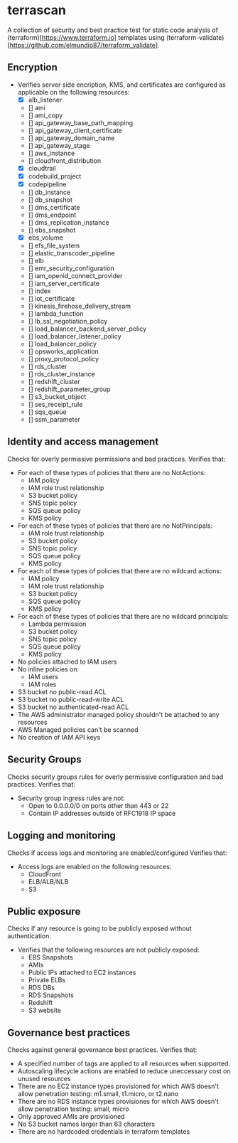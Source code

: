 terrascan
==========
A collection of security and best practice test for static code analysis of (terraform)[https://www.terraform.io] templates using (terraform-validate)[https://github.com/elmundio87/terraform_validate].

Encryption
----------
- Verifies server side encription, KMS, and certificates are configured as applicable on the following resources:
    - [x] alb_listener
    - [] ami
    - [] ami_copy
    - [] api_gateway_base_path_mapping
    - [] api_gateway_client_certificate
    - [] api_gateway_domain_name
    - [] api_gateway_stage
    - [] aws_instance
    - [] cloudfront_distribution
    - [x] cloudtrail
    - [x] codebuild_project
    - [x] codepipeline
    - [] db_instance
    - [] db_snapshot
    - [] dms_certificate
    - [] dms_endpoint
    - [] dms_replication_instance
    - [] ebs_snapshot
    - [x] ebs_volume
    - [] efs_file_system
    - [] elastic_transcoder_pipeline
    - [] elb
    - [] emr_security_configuration
    - [] iam_openid_connect_provider
    - [] iam_server_certificate
    - [] index
    - [] iot_certificate
    - [] kinesis_firehose_delivery_stream
    - [] lambda_function
    - [] lb_ssl_negotiation_policy
    - [] load_balancer_backend_server_policy
    - [] load_balancer_listener_policy
    - [] load_balancer_policy
    - [] opsworks_application
    - [] proxy_protocol_policy
    - [] rds_cluster
    - [] rds_cluster_instance
    - [] redshift_cluster
    - [] redshift_parameter_group
    - [] s3_bucket_object
    - [] ses_receipt_rule
    - [] sqs_queue
    - [] ssm_parameter

Identity and access management
------------------------------
Checks for overly permissive permissions and bad practices.
Verifies that:
- For each of these types of policies that there are no NotActions:
    - IAM policy
    - IAM role trust relationship
    - S3 bucket policy
    - SNS topic policy
    - SQS queue policy
    - KMS policy
- For each of these types of policies that there are no NotPrincipals:
    - IAM role trust relationship
    - S3 bucket policy
    - SNS topic policy
    - SQS queue policy
    - KMS policy
- For each of these types of policies that there are no wildcard actions:
    - IAM policy
    - IAM role trust relationship
    - S3 bucket policy
    - SQS queue policy
    - KMS policy
- For each of these types of policies that there are no wildcard principals:
    - Lambda permission
    - S3 bucket policy
    - SNS topic policy
    - SQS queue policy
    - KMS policy
- No policies attached to IAM users
- No inline policies on:
    - IAM users
    - IAM roles
- S3 bucket no public-read ACL
- S3 bucket no public-read-write ACL
- S3 bucket no authenticated-read ACL
- The AWS administrator managed policy shouldn't be attached to any resources
- AWS Managed policies can't be scanned
- No creation of IAM API keys


Security Groups
---------------
Checks security groups rules for overly permissive configuration and bad practices.
Verifies that:
- Security group ingress rules are not:
     - Open to 0.0.0.0/0 on ports other than 443 or 22
     - Contain IP addresses outside of RFC1918 IP space


Logging and monitoring
----------------------
Checks if access logs and monitoring are enabled/configured
Verifies that:
- Access logs are enabled on the following resources:
    - CloudFront
    - ELB/ALB/NLB
    - S3

Public exposure
---------------
Checks if any resource is going to be publicly exposed without authentication.
- Verifies that the following resources are not publicly exposed:
    - EBS Snapshots
    - AMIs
    - Public IPs attached to EC2 instances
    - Private ELBs
    - RDS DBs
    - RDS Snapshots
    - Redshift
    - S3 website

Governance best practices
-------------------------
Checks against general governance best practices.
Verifies that:
- A specified number of tags are applied to all resources when supported.
- Autoscaling lifecycle actions are enabled to reduce uneccessary cost on unused resources
- There are no EC2 instance types provisioned for which AWS doesn't allow penetration testing: m1.small, t1.micro, or t2.nano
- There are no RDS instance types provisiones for which AWS doesn't allow penetration testing: small, micro
- Only approved AMIs are provisioned
- No S3 bucket names larger than 63 characters
- There are no hardcoded credentials in terraform templates
